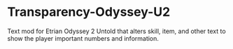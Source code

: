 # Transparency-Odyssey-U2
Text mod for Etrian Odyssey 2 Untold that alters skill, item, and other text to show the player important numbers and information.
